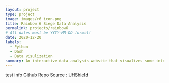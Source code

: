 ```yaml
---
layout: project
type: project
image: images/r6_icon.png
title: Rainbow 6 Siege Data Analysis
permalink: projects/rainbow6
# All dates must be YYYY-MM-DD format!
date: 2020-12-20
labels:
  - Python
  - Dash
  - Data visulization
summary: An interactive data analysis website that visualizes some interesting topics from the aspect of the players of Rainbow 6 Seige.
---
```

test info
Github Repo Source : <a href="https://github.com/ICS-484-Rainbow6/Rainbow6"><i class="large github icon "></i>UHShield</a>
